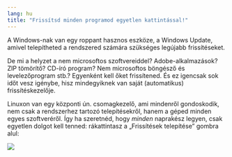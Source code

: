 ```yaml
---
lang: hu
title: "Frissítsd minden programod egyetlen kattintással!"
---
```


A Windows-nak van egy roppant hasznos eszköze, a Windows Update, amivel telepítheted a rendszered számára szükséges legújabb frissítéseket.

De mi a helyzet a nem microsoftos szoftvereiddel? Adobe-alkalmazások? ZIP tömörítő? CD-író program? Nem microsoftos böngésző és levelezőprogram stb.? Egyenként kell őket frissítened. És ez igencsak sok időt vesz igénybe, hisz mindegyiknek van saját (automatikus) frissítéskezelője.

Linuxon van egy központi ún. csomagkezelő, ami mindenről gondoskodik, nem csak a rendszerhez tartozó telepítésekről, hanem a géped minden egyes szoftveréről. Így ha szeretnéd, hogy <i>minden</i> naprakész legyen, csak egyetlen dolgot kell tenned: rákattintasz a „Frissítések telepítése” gombra alul:

<img src="Images/global_update.png" />




